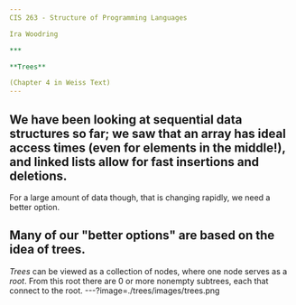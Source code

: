 ```yaml
---
CIS 263 - Structure of Programming Languages

Ira Woodring

***

**Trees**

(Chapter 4 in Weiss Text)
---
```

We have been looking at sequential data structures so far;  we saw that an array has ideal access times (even for elements in the middle!), and linked lists allow for fast insertions and deletions.
---
For a large amount of data though, that is changing rapidly, we need a better option.

Many of our "better options" are based on the idea of trees.
---
*Trees* can be viewed as a collection of nodes, where one node serves as a *root*.  From this root there are 0 or more nonempty subtrees, each that connect to the root.
---?image=./trees/images/trees.png
